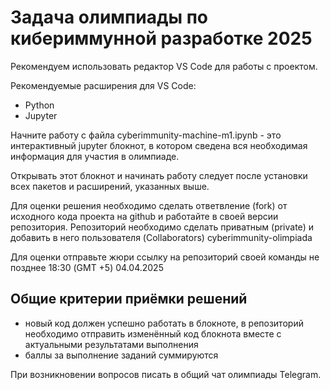 # Задача олимпиады по кибериммунной разработке 2025

Рекомендуем использовать редактор VS Code для работы с проектом.

Рекомендуемые расширения для VS Code:

- Python
- Jupyter

Начните работу с файла cyberimmunity-machine-m1.ipynb - это интерактивный jupyter блокнот, в котором сведена вся необходимая информация для участия в олимпиаде.

Открывать этот блокнот и начинать работу следует после установки всех пакетов и расширений, указанных выше.

Для оценки решения необходимо сделать ответвление (fork) от исходного кода проекта на github и работайте в своей версии репозитория. Репозиторий необходимо сделать приватным (private) и добавить в него пользователя (Collaborators) cyberimmunity-olimpiada

Для оценки отправьте жюри ссылку на репозиторий своей команды не позднее 18:30 (GMT +5) 04.04.2025

## Общие критерии приёмки решений

- новый код должен успешно работать в блокноте, в репозиторий необходимо отправить изменённый код блокнота вместе с актуальными результатами выполнения
- баллы за выполнение заданий суммируются

При возникновении вопросов писать в общий чат олимпиады Telegram.
